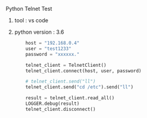 Python Telnet Test

1. tool : vs code
2. python version : 3.6

    ``` python
        host = "192.168.0.4"
        user = "test1233"
        password = "xxxxxx."

        telnet_client = TelnetClient()
        telnet_client.connect(host, user, password)

        # telnet_client.send("ll")
        telnet_client.send("cd /etc").send("ll")

        result = telnet_client.read_all()
        LOGGER.debug(result)
        telnet_client.disconnect()
    ```
